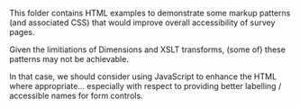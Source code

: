 This folder contains HTML examples to demonstrate some markup patterns (and associated CSS) that would improve overall accessibility of survey pages.

Given the limitiations of Dimensions and XSLT transforms, (some of) these patterns may not be achievable.

In that case, we should consider using JavaScript to enhance the HTML where appropriate... especially with respect to providing better labelling / accessible names for form controls.
